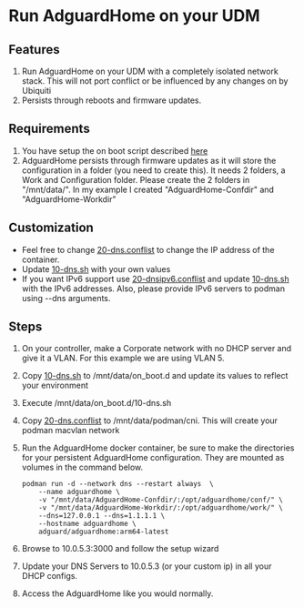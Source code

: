 # Run AdguardHome on your UDM

## Features

1. Run AdguardHome on your UDM with a completely isolated network stack.  This will not port conflict or be influenced by any changes on by Ubiquiti
2. Persists through reboots and firmware updates.

## Requirements

1. You have setup the on boot script described [here](https://github.com/boostchicken/udm-utilities/tree/master/on-boot-script)
1. AdguardHome persists through firmware updates as it will store the configuration in a folder (you need to create this). It needs 2 folders, a Work and Configuration folder. Please create the 2 folders in "/mnt/data/". In my example I created "AdguardHome-Confdir" and "AdguardHome-Workdir"

## Customization

* Feel free to change [20-dns.conflist](../cni-plugins/20-dns.conflist) to change the IP address of the container.
* Update [10-dns.sh](../dns-common/on_boot.d/10-dns.sh) with your own values
* If you want IPv6 support use [20-dnsipv6.conflist](../cni-plugins/20-dnsipv6.conflist) and update [10-dns.sh](../dns-common/on_boot.d/10-dns.sh) with the IPv6 addresses. Also, please provide IPv6 servers to podman using --dns arguments.

## Steps

1. On your controller, make a Corporate network with no DHCP server and give it a VLAN. For this example we are using VLAN 5.
1. Copy [10-dns.sh](../dns-common/on_boot.d/10-dns.sh) to /mnt/data/on_boot.d and update its values to reflect your environment
1. Execute /mnt/data/on_boot.d/10-dns.sh
1. Copy [20-dns.conflist](../cni-plugins/20-dns.conflist) to /mnt/data/podman/cni.  This will create your podman macvlan network
1. Run the AdguardHome docker container, be sure to make the directories for your persistent AdguardHome configuration.  They are mounted as volumes in the command below.

    ```shell script
    podman run -d --network dns --restart always  \
        --name adguardhome \
        -v "/mnt/data/AdguardHome-Confdir/:/opt/adguardhome/conf/" \
        -v "/mnt/data/AdguardHome-Workdir/:/opt/adguardhome/work/" \
        --dns=127.0.0.1 --dns=1.1.1.1 \
        --hostname adguardhome \
        adguard/adguardhome:arm64-latest
    ```

1. Browse to 10.0.5.3:3000 and follow the setup wizard
1. Update your DNS Servers to 10.0.5.3 (or your custom ip) in all your DHCP configs.
1. Access the AdguardHome like you would normally.
